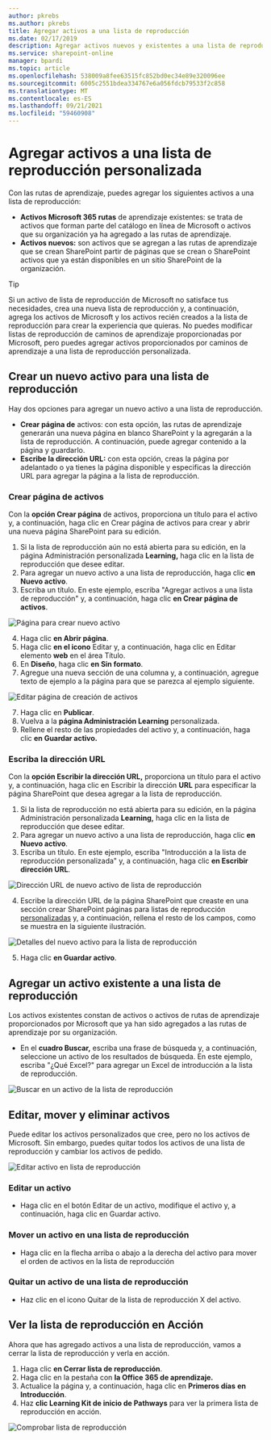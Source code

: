 ```yaml
---
author: pkrebs
ms.author: pkrebs
title: Agregar activos a una lista de reproducción
ms.date: 02/17/2019
description: Agregar activos nuevos y existentes a una lista de reproducción de caminos de aprendizaje
ms.service: sharepoint-online
manager: bpardi
ms.topic: article
ms.openlocfilehash: 538009a8fee63515fc852bd0ec34e89e320096ee
ms.sourcegitcommit: 6005c2551bdea334767e6a056fdcb79533f2c858
ms.translationtype: MT
ms.contentlocale: es-ES
ms.lasthandoff: 09/21/2021
ms.locfileid: "59460908"
---
```

# <a name="add-assets-to-a-custom-playlist"></a>Agregar activos a una lista de reproducción personalizada

Con las rutas de aprendizaje, puedes agregar los siguientes activos a una lista de reproducción:

- **Activos Microsoft 365 rutas** de aprendizaje existentes: se trata de activos que forman parte del catálogo en línea de Microsoft o activos que su organización ya ha agregado a las rutas de aprendizaje.
- **Activos nuevos:** son activos que se agregan a las rutas de aprendizaje que se crean SharePoint partir de páginas que se crean o SharePoint activos que ya están disponibles en un sitio SharePoint de la organización. 

> [!TIP]
> Si un activo de lista de reproducción de Microsoft no satisface tus necesidades, crea una nueva lista de reproducción y, a continuación, agrega los activos de Microsoft y los activos recién creados a la lista de reproducción para crear la experiencia que quieras. No puedes modificar listas de reproducción de caminos de aprendizaje proporcionadas por Microsoft, pero puedes agregar activos proporcionados por caminos de aprendizaje a una lista de reproducción personalizada.   

## <a name="create-a-new-asset-for-a-playlist"></a>Crear un nuevo activo para una lista de reproducción

Hay dos opciones para agregar un nuevo activo a una lista de reproducción.

- **Crear página de** activos: con esta opción, las rutas de aprendizaje generarán una nueva página en blanco SharePoint y la agregarán a la lista de reproducción. A continuación, puede agregar contenido a la página y guardarlo.  
- **Escribe la dirección URL:** con esta opción, creas la página por adelantado o ya tienes la página disponible y especificas la dirección URL para agregar la página a la lista de reproducción.

### <a name="create-asset-page"></a>Crear página de activos 
Con la **opción Crear página** de activos, proporciona un título para el activo y, a continuación, haga clic en Crear página de activos para crear y abrir una nueva página SharePoint para su edición. 

1.  Si la lista de reproducción aún no está abierta para su edición, en la página Administración personalizada **Learning,** haga clic en la lista de reproducción que desee editar. 
2. Para agregar un nuevo activo a una lista de reproducción, haga clic **en Nuevo activo**. 
3. Escriba un título. En este ejemplo, escriba "Agregar activos a una lista de reproducción" y, a continuación, haga clic **en Crear página de activos**.

![Página para crear nuevo activo](media/cg-addassetcreatenewpage.png)

4. Haga clic **en Abrir página**.
5. Haga clic **en el icono** Editar y, a continuación, haga clic en Editar elemento **web** en el área Título.
6. En **Diseño**, haga clic **en Sin formato**. 
7. Agregue una nueva sección de una columna y, a continuación, agregue texto de ejemplo a la página para que se parezca al ejemplo siguiente. 

![Editar página de creación de activos](media/cg-addassetcreatenewpageedit.png)

7. Haga clic en **Publicar**.
8. Vuelva a la **página Administración Learning** personalizada. 
9. Rellene el resto de las propiedades del activo y, a continuación, haga clic **en Guardar activo.**

### <a name="enter-the-url"></a>Escriba la dirección URL
Con la **opción Escribir la dirección URL,** proporciona un título para el activo y, a continuación, haga clic en Escribir la dirección **URL** para especificar la página SharePoint que desea agregar a la lista de reproducción. 

1.  Si la lista de reproducción no está abierta para su edición, en la página Administración personalizada **Learning,** haga clic en la lista de reproducción que desee editar. 
2. Para agregar un nuevo activo a una lista de reproducción, haga clic **en Nuevo activo**. 
3. Escriba un título. En este ejemplo, escriba "Introducción a la lista de reproducción personalizada" y, a continuación, haga clic **en Escribir dirección URL**. 

![Dirección URL de nuevo activo de lista de reproducción](media/cg-newplaylistasseturl.png)

4. Escribe la dirección URL de la página SharePoint que creaste en una sección crear SharePoint páginas para listas de reproducción [personalizadas](custom_createnewpage.md) y, a continuación, rellena el resto de los campos, como se muestra en la siguiente ilustración.

![Detalles del nuevo activo para la lista de reproducción](media/cg-newplaylistassetdetails.png)

5. Haga clic **en Guardar activo**. 

## <a name="add-an-existing-asset-to-a-playlist"></a>Agregar un activo existente a una lista de reproducción

Los activos existentes constan de activos o activos de rutas de aprendizaje proporcionados por Microsoft que ya han sido agregados a las rutas de aprendizaje por su organización. 

- En el **cuadro Buscar,** escriba una frase de búsqueda y, a continuación, seleccione un activo de los resultados de búsqueda. En este ejemplo, escriba "¿Qué Excel?" para agregar un Excel de introducción a la lista de reproducción.

![Buscar en un activo de la lista de reproducción](media/cg-existplaylistassetsearch.png)

## <a name="edit-move-and-delete-assets"></a>Editar, mover y eliminar activos
Puede editar los activos personalizados que cree, pero no los activos de Microsoft. Sin embargo, puedes quitar todos los activos de una lista de reproducción y cambiar los activos de pedido. 

![Editar activo en lista de reproducción](media/cg-playlistassetedit.png)

### <a name="edit-an-asset"></a>Editar un activo
- Haga clic en el botón Editar de un activo, modifique el activo y, a continuación, haga clic en Guardar activo. 

### <a name="move-an-asset-in-a-playlist"></a>Mover un activo en una lista de reproducción
- Haga clic en la flecha arriba o abajo a la derecha del activo para mover el orden de activos en la lista de reproducción

### <a name="remove-an-asset-from-a-playlist"></a>Quitar un activo de una lista de reproducción
- Haz clic en el icono Quitar de la lista de reproducción X del activo. 

## <a name="view-the-playlist-in-action"></a>Ver la lista de reproducción en Acción
Ahora que has agregado activos a una lista de reproducción, vamos a cerrar la lista de reproducción y verla en acción. 

1. Haga clic **en Cerrar lista de reproducción**.
2. Haga clic en la pestaña con **la Office 365 de aprendizaje.**
3. Actualice la página y, a continuación, haga clic en **Primeros días** **en Introducción**.
4. Haz **clic Learning Kit de inicio de Pathways** para ver la primera lista de reproducción en acción. 

![Comprobar lista de reproducción](media/cg-addassetcheckwork.png)
